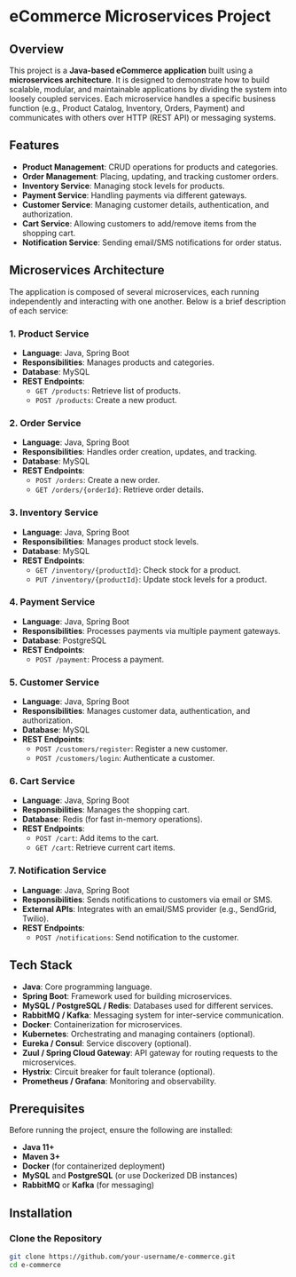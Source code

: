 # eCommerce Microservices Project

## Overview
This project is a **Java-based eCommerce application** built using a **microservices architecture**. It is designed to demonstrate how to build scalable, modular, and maintainable applications by dividing the system into loosely coupled services. Each microservice handles a specific business function (e.g., Product Catalog, Inventory, Orders, Payment) and communicates with others over HTTP (REST API) or messaging systems.

## Features
- **Product Management**: CRUD operations for products and categories.
- **Order Management**: Placing, updating, and tracking customer orders.
- **Inventory Service**: Managing stock levels for products.
- **Payment Service**: Handling payments via different gateways.
- **Customer Service**: Managing customer details, authentication, and authorization.
- **Cart Service**: Allowing customers to add/remove items from the shopping cart.
- **Notification Service**: Sending email/SMS notifications for order status.

## Microservices Architecture
The application is composed of several microservices, each running independently and interacting with one another. Below is a brief description of each service:

### 1. **Product Service**
- **Language**: Java, Spring Boot
- **Responsibilities**: Manages products and categories.
- **Database**: MySQL
- **REST Endpoints**:
    - `GET /products`: Retrieve list of products.
    - `POST /products`: Create a new product.

### 2. **Order Service**
- **Language**: Java, Spring Boot
- **Responsibilities**: Handles order creation, updates, and tracking.
- **Database**: MySQL
- **REST Endpoints**:
    - `POST /orders`: Create a new order.
    - `GET /orders/{orderId}`: Retrieve order details.

### 3. **Inventory Service**
- **Language**: Java, Spring Boot
- **Responsibilities**: Manages product stock levels.
- **Database**: MySQL
- **REST Endpoints**:
    - `GET /inventory/{productId}`: Check stock for a product.
    - `PUT /inventory/{productId}`: Update stock levels for a product.

### 4. **Payment Service**
- **Language**: Java, Spring Boot
- **Responsibilities**: Processes payments via multiple payment gateways.
- **Database**: PostgreSQL
- **REST Endpoints**:
    - `POST /payment`: Process a payment.

### 5. **Customer Service**
- **Language**: Java, Spring Boot
- **Responsibilities**: Manages customer data, authentication, and authorization.
- **Database**: MySQL
- **REST Endpoints**:
    - `POST /customers/register`: Register a new customer.
    - `POST /customers/login`: Authenticate a customer.

### 6. **Cart Service**
- **Language**: Java, Spring Boot
- **Responsibilities**: Manages the shopping cart.
- **Database**: Redis (for fast in-memory operations).
- **REST Endpoints**:
    - `POST /cart`: Add items to the cart.
    - `GET /cart`: Retrieve current cart items.

### 7. **Notification Service**
- **Language**: Java, Spring Boot
- **Responsibilities**: Sends notifications to customers via email or SMS.
- **External APIs**: Integrates with an email/SMS provider (e.g., SendGrid, Twilio).
- **REST Endpoints**:
    - `POST /notifications`: Send notification to the customer.

## Tech Stack
- **Java**: Core programming language.
- **Spring Boot**: Framework used for building microservices.
- **MySQL / PostgreSQL / Redis**: Databases used for different services.
- **RabbitMQ / Kafka**: Messaging system for inter-service communication.
- **Docker**: Containerization for microservices.
- **Kubernetes**: Orchestrating and managing containers (optional).
- **Eureka / Consul**: Service discovery (optional).
- **Zuul / Spring Cloud Gateway**: API gateway for routing requests to the microservices.
- **Hystrix**: Circuit breaker for fault tolerance (optional).
- **Prometheus / Grafana**: Monitoring and observability.

## Prerequisites

Before running the project, ensure the following are installed:
- **Java 11+**
- **Maven 3+**
- **Docker** (for containerized deployment)
- **MySQL** and **PostgreSQL** (or use Dockerized DB instances)
- **RabbitMQ** or **Kafka** (for messaging)

## Installation

### Clone the Repository

```bash
git clone https://github.com/your-username/e-commerce.git
cd e-commerce
